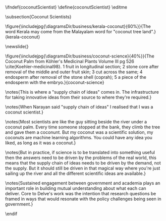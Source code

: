 \ifndef{coconutScientist}
\define{coconutScientist}
\editme

\subsection{Coconut Scientists}

\figure{\includejpg{\diagramsDir/business/kerala-coconut}{60%}}{The word Kerala may come from the Malayalam word for "coconut tree land".}{kerala-coconut}

\newslide{}

\figure{\includejpg{\diagramsDir/business/coconut-science}{40%}}{The Coconut Palm from Köhler's Medicinal Plants Volume III pg 526 \cite{Koehler-medicinal98}. 1 fruit in longitudinal section; 2 stone core after removal of the middle and outer fruit skin; 3 cut across the same; 4 endosperm after removal of the stone shell (coprah); 5 a piece of the endosperm with the embryo.}{coconut-science}

\notes{This is where a "supply chain of ideas" comes in. The infrastructure for taking innovative ideas from their source to where they're required.}

\notes{When Narayan said "supply chain of ideas" I realised that I was a coconut scientist.}

\notes{Most scientists are like the guy sitting beside the river under a coconut palm. Every time someone stopped at the bank, they climb the tree and gave them a coconunt. But my coconut was a scientific solution, my coconuts are machine learning algorithms. You could have any idea you liked, as long as it was a coconut.}

\notes{But in practice, if science is to be translated into something useful then the answers need to be driven by the problems of the real world, this means that the supply chain of ideas needs to be driven by the demand, not the supply. But it should still be driven in that magical way where you're just sailing up the river and all the different scientific ideas are available.}

\notes{Sustained engagement between government and academia plays an important role in building mutual understanding about what each can deliver. Core to Delve's work was the intention that research questions be framed in ways that would resonate with the policy challenges being seen in government.}

\endif

